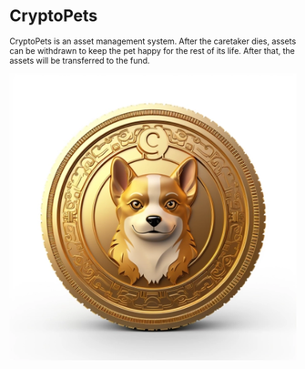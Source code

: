 # CryptoPets
CryptoPets is an asset management system. After the caretaker dies, assets can be withdrawn to keep the pet happy for the rest of its life. After that, the assets will be transferred to the fund.

![alt text](/assets/cryptopet_coin.webp)
